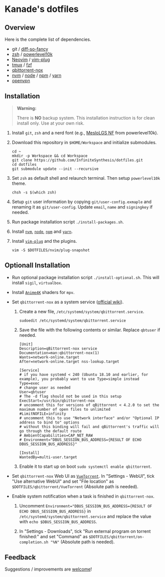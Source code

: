 # Kanade's dotfiles

## Overview

Here is the complete list of dependencies.

- git / [diff-so-fancy](https://github.com/so-fancy/diff-so-fancy)
- [zsh](https://www.zsh.org/) / [powerlevel10k](https://github.com/romkatv/powerlevel10k)
- [Neovim](https://neovim.io/) / [vim-plug](https://github.com/junegunn/vim-plug)
- [tmux](https://github.com/tmux/tmux/wiki) / [fzf](https://github.com/junegunn/fzf)
- [qbittorrent-nox](https://github.com/qbittorrent/qBittorrent)
- [nvm](https://github.com/nvm-sh/nvm) / [node](https://nodejs.org) / [npm](https://www.npmjs.com/) / [yarn](https://classic.yarnpkg.com)
- [openvpn](https://github.com/OpenVPN/openvpn)

## Installation

> **Warning:**
>
> There is **NO** backup system.
> This installation instruction is for clean install only.
> Use at your own risk.

1. Install `git`, `zsh` and a nerd font (e.g., [MesloLGS NF](https://github.com/romkatv/powerlevel10k#meslo-nerd-font-patched-for-powerlevel10k) from powerlevel10k).

1. Download this repository in `$HOME/Workspace` and initialize submodules.

   ```shell
   cd ~
   mkdir -p Workspace && cd Workspace
   git clone https://github.com/InfiniteSynthesis/dotfiles.git
   cd dotfiles
   git submodule update --init --recursive
   ```

1. Set `zsh` as default shell and relaunch terminal. Then setup `powerlevel10k` theme.

   ```shell
   chsh -s $(which zsh)
   ```

1. Setup `git` user information by copying `git/user-config.exmaple` and renaming it as `git/user-config`. Update `email`, `name` and `signingkey` if needed.

1. Run package installation script `./install-packages.sh`.

1. Install [`nvm`](https://github.com/nvm-sh/nvm), [`node`](https://nodejs.org/en), [`npm`](https://www.npmjs.com/) and [`yarn`](https://classic.yarnpkg.com).

1. Install [`vim-plug`](https://github.com/junegunn/vim-plug) and the plugins.
   ```shell
   vim -S $DOTFILES/nvim/plug-snapshot
   ```

## Optionall Installation

- Run optional package installation script `./install-optional.sh`. This will install `sigil`, `virtualbox`.

- Install [`Anime4K`](https://github.com/bloc97/Anime4K) shaders for `mpv`.

- Set `qbittorrent-nox` as a system service ([official wiki](<https://github.com/qbittorrent/qBittorrent/wiki/Running-qBittorrent-without-X-server-(WebUI-only,-systemd-service-set-up,-Ubuntu-15.04-or-newer)>)).

  1. Create a new file, `/etc/systemd/system/qbittorrent.service`.

     ```shell
     sudoedit /etc/systemd/system/qbittorrent.service
     ```

  1. Save the file with the following contents or similar. Replace `qbtuser` if needed.

     ```
     [Unit]
     Description=qBittorrent-nox service
     Documentation=man:qbittorrent-nox(1)
     Wants=network-online.target
     After=network-online.target nss-lookup.target

     [Service]
     # if you have systemd < 240 (Ubuntu 18.10 and earlier, for example), you probably want to use Type=simple instead
     Type=exec
     # change user as needed
     User=qbtuser
     # The -d flag should not be used in this setup
     ExecStart=/usr/bin/qbittorrent-nox
     # uncomment this for versions of qBittorrent < 4.2.0 to set the maximum number of open files to unlimited
     #LimitNOFILE=infinity
     # uncomment this to use "Network interface" and/or "Optional IP address to bind to" options
     # without this binding will fail and qBittorrent's traffic will go through the default route
     # AmbientCapabilities=CAP_NET_RAW
     # Environment="DBUS_SESSION_BUS_ADDRESS={RESULT OF ECHO DBUS_SESSION_BUS_ADDRESS}"

     [Install]
     WantedBy=multi-user.target
     ```

  1. Enable it to start up on boot `sudo systemctl enable qbittorrent`.

- Set `qbittorrent-nox` Web UI as [`VueTorrent`](https://github.com/WDaan/VueTorrent). In "Settings - WebUI", tick "Use alternative WebUI" and set "File location" as `$DOTFILES/qbittorrent/VueTorrent` (Absolute path is needed).

- Enable system notification when a task is finished in `qbittorrent-nox`.

  1. Uncomment `Environment="DBUS_SESSION_BUS_ADDRESS={RESULT OF ECHO DBUS_SESSION_BUS_ADDRESS}` in `/etc/systemd/system/qbittorrent.service` and replace the value with `echo $DBUS_SESSION_BUS_ADDRESS`.

  1. In "Settings - Downloads", tick "Run external program on torrent finished:" and set "Command" as `$DOTFILES/qbittorrent/on-completion.sh "%N"` (Absolute path is needed).

## Feedback

Suggestions / improvements are [welcome](https://github.com/InfiniteSynthesis/dotfiles/issues)!
